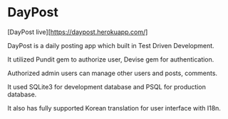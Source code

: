 # DayPost
[DayPost live][https://daypost.herokuapp.com/]

DayPost is a daily posting app which built in Test Driven Development.

It utilized Pundit gem to authorize user, Devise gem for authentication.

Authorized admin users can manage other users and posts, comments.

It used SQLite3 for development database and PSQL for production database.

It also has fully supported Korean translation for user interface with I18n.
